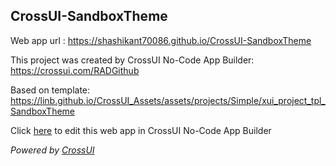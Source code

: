 ## CrossUI-SandboxTheme
Web app url : https://shashikant70086.github.io/CrossUI-SandboxTheme

This project was created by CrossUI No-Code App Builder: https://crossui.com/RADGithub

Based on template: https://linb.github.io/CrossUI_Assets/assets/projects/Simple/xui_project_tpl_SandboxTheme

Click [here](https://crossui.com/RADGithub/#!from=github&owner=shashikant70086&repo=CrossUI-SandboxTheme) to edit this web app in CrossUI No-Code App Builder

<i>Powered by [CrossUI](https://crossui.com)</i>
